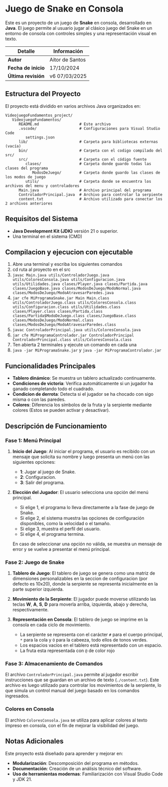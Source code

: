 # Juego de Snake en Consola

Este es un proyecto de un juego de **Snake** en consola, desarrollado en **Java**. El juego permite al usuario jugar al clásico juego del Snake en un entorno de consola con controles simples y una representación visual en texto.

| Detalle              | Información       |
|----------------------|-------------------|
| **Autor**            | Aitor de Santos   |
| **Fecha de inicio**  | 17/10/2024        |
| **Última revisión**  | v6 07/03/2025     |

## Estructura del Proyecto

El proyecto está dividido en varios archivos Java organizados en:

```plaintext
VideojuegoFundamentos_project/
   VideojuegoFundamentos/
      README.md                  # Este archivo
      .vscode/                   # Configuraciones para Visual Studio Code
         settings.json
      lib/                       # Carpeta para bibliotecas externas (vacía)
      bin/                       # Carpeta con el codigo compilado del src/
      src/                       # Carpeta con el código fuente
         clases/                 # Carpeta donde guardo todas las clases del programa
            ModosDeJuego/        # Carpeta donde guardo las clases de los modos de juego
         utils/                  # Carpeta donde se encuentra los archivos del menu y controladores
      Main.java                  # Archivo principal del programa
      ControladorPrincipal.java  # Archivo para controlar la serpiente
      content.txt                # Archivo utilizado para conectar los 2 archivos anteriores
```

## Requisitos del Sistema

- **Java Development Kit (JDK)** versión 21 o superior.
- Una terminal en el sistema (CMD)

## Compilacion y ejecucion con ejecutable

1. Abre una terminal y escriba los siguientes comandos
2. cd ruta al proyecto en el src
3. `javac Main.java utils/ControladorJuego.java utils/ColoresConsola.java utils/Configuracion.java utils/Utilidades.java clases/Player.java clases/Partida.java clases/JuegoBase.java clases/ModosDeJuego/ModoNormal.java clases/ModosDeJuego/ModoAtravesarParedes.java`
4. `jar cfe MiProgramaSnake.jar Main Main.class utils/ControladorJuego.class utils/ColoresConsola.class utils/Configuracion.class utils/Utilidades.class clases/Player.class clases/Partida.class clases/Partida$ModoDeJuego.class clases/JuegoBase.class clases/ModosDeJuego/ModoNormal.class clases/ModosDeJuego/ModoAtravesarParedes.class`
5. `javac ControladorPrincipal.java utils/ColoresConsola.java`
6. `jar cfe MiProgramaControlador.jar ControladorPrincipal ControladorPrincipal.class utils/ColoresConsola.class`
7. Ten abierta 2 terminales y ejecute un comando en cada una
8. `java -jar MiProgramaSnake.jar` y `java -jar MiProgramaControlador.jar`

## Funcionalidades Principales

- **Tablero dinámico**: Se muestra un tablero actualizado continuamente.
- **Condiciones de victoria**: Verifica automáticamente si un jugador ha ganado completando todo el cuadrado.
- **Condicion de derrota**: Detecta si el jugador se ha chocado con sigo misma o con las paredes.
- **Colores**: Diferencia los símbolos de la fruta y la serpiente mediante colores (Estos se pueden activar y desactivar).

## Descripción de Funcionamiento

### Fase 1: Menú Principal

1. **Inicio del Juego**:
   Al iniciar el programa, el usuario es recibido con un mensaje que solicita su nombre y luego presenta un menú con las siguientes opciones:
   - **1**: Jugar al juego de Snake.
   - **2**: Configuracion.
   - **3**: Salir del programa.

2. **Elección del Jugador**:
   El usuario selecciona una opción del menú principal. 
   - Si elige 1, el programa lo lleva directamente a la fase de juego de Snake. 
   - Si elige 2, el sistema muestra las opciones de configuración disponibles, como la velocidad o el tamaño.
   - Si elige 3, muestra el perfil del usuario. 
   - Si elige 4, el programa termina. 
   
   En caso de seleccionar una opción no válida, se muestra un mensaje de error y se vuelve a presentar el menú principal.

### Fase 2: Juego de Snake

1. **Tablero de Juego**:
   El tablero de juego se genera como una matriz de dimensiones personalizables en la seccion de configuracion (por defecto es 10x20), donde la serpiente se representa inicialmente en la parte superior izquierda.

2. **Movimiento de la Serpiente**:
   El jugador puede moverse utilizando las teclas **W**, **A**, **S**, **D** para moverla arriba, izquierda, abajo y derecha, respectivamente.

3. **Representación en Consola**:
   El tablero de juego se imprime en la consola en cada ciclo de movimiento. 
   - La serpiente se representa con el carácter `#` para el cuerpo principal, `*` para la cola y `O` para la cabeeza, todo ellos de tonos verdes.
   - Los espacios vacíos en el tablero está representado con un espacio.
   - La fruta esta representada con `@` de color rojo

### Fase 3: Almacenamiento de Comandos

El archivo `ControladorPrincipal.java` permite al jugador escribir instrucciones que se guardan en un archivo de texto (`./content.txt`). Este archivo es luego utilizado para controlar los movimientos de la serpiente, lo que simula un control manual del juego basado en los comandos ingresados.

### Colores en Consola

El archivo `ColoresConsola.java` se utiliza para aplicar colores al texto impreso en consola, con el fin de mejorar la visibilidad del juego.

## Notas Adicionales

Este proyecto está diseñado para aprender y mejorar en:

- **Modularización**: Descomposición del programa en métodos.
- **Documentación**: Creación de un análisis técnico del software.
- **Uso de herramientas modernas**: Familiarización con Visual Studio Code y JDK 21.